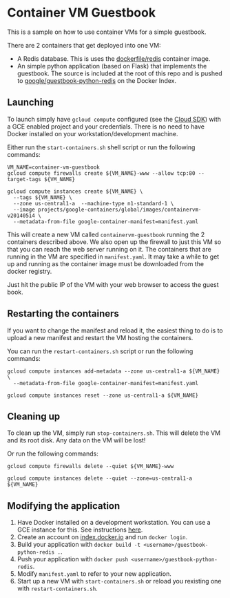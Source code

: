 # Container VM Guestbook

This is a sample on how to use container VMs for a simple guestbook.

There are 2 containers that get deployed into one VM:

  * A Redis database.  This is uses the [dockerfile/redis](https://index.docker.io/u/dockerfile/redis/) container image.
  * An simple python application (based on Flask) that implements the guestbook. The source is included at the root of this repo and is pushed to [google/guestbook-python-redis](https://index.docker.io/u/google/guestbook-python-redis/) on the Docker Index.

## Launching
To launch simply have `gcloud compute` configured (see the [Cloud SDK](https://developers.google.com/cloud/sdk/)) with a GCE enabled project and your credentials.  There is no need to have Docker installed on your workstation/development machine.

Either run the `start-containers.sh` shell script or run the following commands:

```
VM_NAME=container-vm-guestbook
gcloud compute firewalls create ${VM_NAME}-www --allow tcp:80 --target-tags ${VM_NAME}

gcloud compute instances create ${VM_NAME} \
  --tags ${VM_NAME} \
  --zone us-central1-a  --machine-type n1-standard-1 \
  --image projects/google-containers/global/images/containervm-v20140514 \
  --metadata-from-file google-container-manifest=manifest.yaml
```

This will create a new VM called `containervm-guestbook` running the 2 containers described above.  We also open up the firewall to just this VM so that you can reach the web server running on it.  The containers that are running in the VM are specified in `manifest.yaml`.  It may take a while to get up and running as the container image must be downloaded from the docker registry.

Just hit the public IP of the VM with your web browser to access the guest book.

## Restarting the containers
If you want to change the manifest and reload it, the easiest thing to do is to upload a new manifest and restart the VM hosting the containers.

You can run the `restart-containers.sh` script or run the following commands:
```
gcloud compute instances add-metadata --zone us-central1-a ${VM_NAME} \
  --metadata-from-file google-container-manifest=manifest.yaml

gcloud compute instances reset --zone us-central1-a ${VM_NAME}
```

## Cleaning up
To clean up the VM, simply run `stop-containers.sh`.  This will delete the VM and its root disk.  Any data on the VM will be lost!

Or run the following commands:
```
gcloud compute firewalls delete --quiet ${VM_NAME}-www

gcloud compute instances delete --quiet --zone=us-central1-a ${VM_NAME}
```

## Modifying the application

  1. Have Docker installed on a development workstation.  You can use a GCE instance for this.  See instructions [here](http://docs.docker.io/installation/google/).
  1. Create an account on [index.docker.io](https://index.docker.io) and run `docker login`.
  1. Build your application with `docker build -t <username>/guestbook-python-redis .`.
  1. Push your application with `docker push <username>/guestbook-python-redis`.
  1. Modify `manifest.yaml` to refer to your new application.
  1. Start up a new VM with `start-containers.sh` or reload you rexisting one with `restart-containers.sh`.
